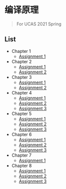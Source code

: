 # 编译原理
> For UCAS 2021 Spring

## List
* Chapter 1
  * [Assignment 1](Chapter1/Assignment1.md)
* Chapter 2
  * [Assignment 1](Chapter2/Assignment1.md)
  * [Assignment 2](Chapter2/Assignment2.md)
* Chapter 3
  * [Assignment 1](Chapter3/Assignment1.md)
  * [Assignment 2](Chapter3/Assignment2.md)
* Chapter 4
  * [Assignment 1](Chapter4/Assignment1.md)
  * [Assignment 2](Chapter4/Assignment2.md)
  * [Assignment 3](Chapter4/Assignment3.md)
* Chapter 5
  * [Assignment 1](Chapter5/Assignment1.md)
  * [Assignment 2](Chapter5/Assignment2.md)
  * [Assignment 3](Chapter5/Assignment3.md)
* Chapter 6
  * [Assignment 1](Chapter6/Assignment1.md)
  * [Assignment 2](Chapter6/Assignment2.md)
  * [Assignment 3](Chapter6/Assignment3.md)
* Chapter 7
  * [Assignment 1](Chapter7/Assignment1.md)
* Chapter 8
  * [Assignment 1](Chapter8/Assignment1.md)
  * [Assignment 2](Chapter8/Assignment2.md)
  * [Assignment 3](Chapter8/Assignment3.md)
